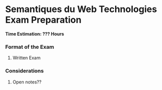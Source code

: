 # Semantiques du Web Technologies Exam Preparation

<b> Time Estimation: ??? Hours </b>

### Format of the Exam
1. Written Exam

### Considerations
1. Open notes??
